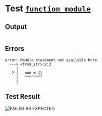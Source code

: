 # Test [`function_module`](../doc/tests/statement_usage.md#L682)

## Output

```,plain
```

## Errors

```,plain
error: Module statement not available here
  ---> <from_str>:2:3
     |
   2 |   mod m {}
     |   ^^^^^^^^
     |
```

## Test Result

![FAILED AS EXPECTED](../doc/tests/.test/function_module.png)
